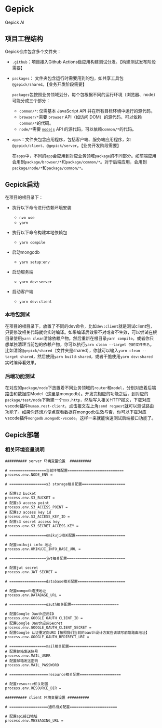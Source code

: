 # Gepick

Gepick AI

## 项目工程结构

Gepick仓库包含多个文件夹：

- `.github`：项目接入Github Actions做应用构建测试分发。【构建测试发布阶段需要】

- `packages`： 文件夹包含运行时需要用到的包，如共享工具包`@gepick/shared`。【业务开发阶段需要】

  `packages`包按照业务领域划分，每个包根据不同的运行环境（浏览器、node）可能分成三个部分：

  - `common/*`: 仅需基本 JavaScript API 并在所有目标环境中运行的源代码。
  - `browser/*`需要 `browser` API（如访问 DOM）的源代码，可以依赖`common/*`的代码。
  - `node/*`需要 [`nodejs`](https://nodejs.org) API 的源代码，可以依赖`common/*`的代码。

- `apps`：文件夹包含应用程序，包括客户端、服务端应用程序，如`@gepick/client`、`@gepick/server`。【业务开发阶段需要】

  在`apps`中，不同的`app`会应用到对应业务领域`package`的不同部分。如前端应用会用到`package/browser/*`和`package/common/*`。对于后端应用，会用到`package/node/*`和`package/common/*`。

## Gepick启动

在项目的根目录下：

- 执行以下命令进行依赖环境安装
  - `nvm use`
  - `yarn`
- 执行以下命令构建本地依赖包
  - `yarn compile`

- 启动mongodb
  - `yarn setup:env`

- 启动服务端
  - `yarn dev:server`

- 启动客户端
  - `yarn dev:client`

### 本地包测试

在项目的根目录下，放置了不同的dev命令，比如`dev:client`就是测试client包，只要修改相关代码就会实时编译。如果编译后效果不对或者不生效，可以尝试在根目录使用`yarn clean`清除依赖产物，然后重新在根目录`yarn compile`。或者你只想单独清理当前包的依赖产物，你可以执行`yarn clean --target 包的文件夹名`，比如清除`@gepick/shared`（文件夹是shared），你就可以输入`yarn clean --target shared`，然后使用`yarn build:shared`，或者干脆使用`yarn dev:shared`实时编译看效果。

### 后端功能测试

在对应的`package/node`下放置着不同业务领域的`router`和`model`，分别对应着后端路由和数据库Model（这里是mongodb）。开发完相应的功能之后，到对应的`package/test/node`下新建一个`xxx.http`，然后写入相关HTTP报文，下载对应vscode插件`humao.rest-client`，点击报文左上角`send request`就可以测试路由功能了。如果你还想方便点查看数据在mongodb生效与否，你可以下载对应vscode插件`mongodb.mongodb-vscode`。这样一来就能快速测试后端接口功能了。

## Gepick部署

### 相关环境变量说明

```shell
########## server 环境变量设置  ##########

# =================当前环境配置==========================
process.env.NODE_ENV =

# =================s3 storage相关配置====================

# 配置s3 bucket
process.env.S3_BUCKET =
# 配置s3 access point
process.env.S3_ACCESS_POINT =
# 配置s3 access key id
process.env.S3_ACCESS_KEY_ID =
# 配置s3 secret access key
process.env.S3_SECRET_ACCESS_KEY =

# =================omikuji相关配置=======================

# 配置omikuji info 地址
process.env.OMIKUJI_INFO_BASE_URL =

# =================jwt相关配置===========================

# 配置jwt secret
process.env.JWT_SECRET =

# =================database相关配置======================

# 配置mongodb连接地址
process.env.DATABASE_URL =

# =================oauth相关配置======================

# 配置Google Oauth应用ID
process.env.GOOGLE_OAUTH_CLIENT_ID =
# 配置Google Oauth应用Secret
process.env.GOOGLE_OAUTH_CLIENT_SECRET =
# 配置Google 认证重定向URI【按照我们当前的oauth设计方案应该填写前端路由地址】
process.env.GOOGLE_OAUTH_REDIRECT_URI =

# =================mail相关配置======================
# 配置邮箱发送帐号
process.env.MAIL_USER
# 配置邮箱发送密码
process.env.MAIL_PASSWORD

# ==================resource相关配置===================

# 配置resource相关配置
process.env.RESOURCE_DIR =

########## client 环境变量设置 ##########

# ==================通讯相关配置======================

# 配置api接口地址
process.env.MESSAGING_URL =
```
